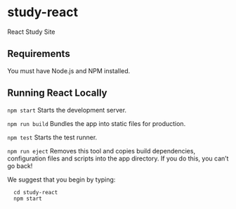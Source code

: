 # study-react
React Study Site

## Requirements
You must have Node.js and NPM installed.

## Running React Locally
  ```npm start```
    Starts the development server.

  ```npm run build```
    Bundles the app into static files for production.

  ```npm test```
    Starts the test runner.

  ```npm run eject```
    Removes this tool and copies build dependencies, configuration files
    and scripts into the app directory. If you do this, you can’t go back!

We suggest that you begin by typing:
```
  cd study-react
  npm start
  ```
